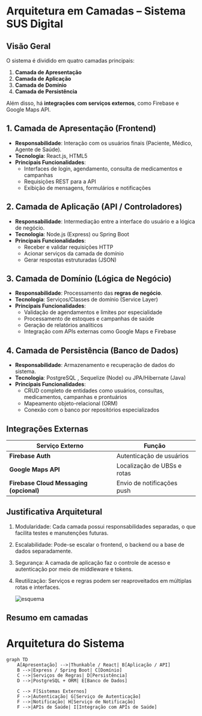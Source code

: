 #  Arquitetura em Camadas – Sistema SUS Digital
##  Visão Geral

O sistema é dividido em quatro camadas principais:

1. **Camada de Apresentação**
2. **Camada de Aplicação**
3. **Camada de Domínio**
4. **Camada de Persistência**

Além disso, há **integrações com serviços externos**, como Firebase e Google Maps API.

##  1. Camada de Apresentação (Frontend)

- **Responsabilidade**: Interação com os usuários finais (Paciente, Médico, Agente de Saúde).
- **Tecnologia**: React.js, HTML5
- **Principais Funcionalidades**:
  - Interfaces de login, agendamento, consulta de medicamentos e campanhas
  - Requisições REST para a API
  - Exibição de mensagens, formulários e notificações

##  2. Camada de Aplicação (API / Controladores)
- **Responsabilidade**: Intermediação entre a interface do usuário e a lógica de negócio.
- **Tecnologia**: Node.js (Express) ou Spring Boot
- **Principais Funcionalidades**:
  - Receber e validar requisições HTTP
  - Acionar serviços da camada de domínio
  - Gerar respostas estruturadas (JSON)

##  3. Camada de Domínio (Lógica de Negócio)

- **Responsabilidade**: Processamento das **regras de negócio**.
- **Tecnologia**: Serviços/Classes de domínio (Service Layer)
- **Principais Funcionalidades**:
  - Validação de agendamentos e limites por especialidade
  - Processamento de estoques e campanhas de saúde
  - Geração de relatórios analíticos
  - Integração com APIs externas como Google Maps e Firebase
##  4. Camada de Persistência (Banco de Dados)

- **Responsabilidade**: Armazenamento e recuperação de dados do sistema.
- **Tecnologia**: PostgreSQL , Sequelize (Node) ou JPA/Hibernate (Java)
- **Principais Funcionalidades**:
  - CRUD completo de entidades como usuários, consultas, medicamentos, campanhas e prontuários
  - Mapeamento objeto-relacional (ORM)
  - Conexão com o banco por repositórios especializados



##  Integrações Externas

| Serviço Externo | Função |
|-----------------|--------|
| **Firebase Auth** | Autenticação de usuários |
| **Google Maps API** | Localização de UBSs e rotas |
| **Firebase Cloud Messaging (opcional)** | Envio de notificações push |

## Justificativa Arquitetural
1. Modularidade: Cada camada possui responsabilidades separadas, o que facilita testes e manutenções futuras.

2. Escalabilidade: Pode-se escalar o frontend, o backend ou a base de dados separadamente.

3. Segurança: A camada de aplicação faz o controle de acesso e autenticação por meio de middleware e tokens.

4. Reutilização: Serviços e regras podem ser reaproveitados em múltiplas rotas e interfaces.

   ![esquema](https://s5.aconvert.com/convert/p3r68-cdx67/prm5f-mraj6-001.png)

## Resumo em camadas
# Arquitetura do Sistema

```mermaid
graph TD
    A[Apresentação] -->|Thunkable / React| B[Aplicação / API]
    B -->|Express / Spring Boot| C[Domínio]
    C -->|Serviços de Regras| D[Persistência]
    D -->|PostgreSQL + ORM| E[Banco de Dados]

    C --> F[Sistemas Externos]
    F -->|Autenticação| G[Serviço de Autenticação]
    F -->|Notificação| H[Serviço de Notificação]
    F -->|APIs de Saúde| I[Integração com APIs de Saúde]

